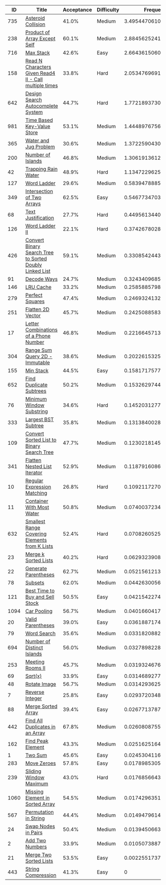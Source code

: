 |ID|Title|Acceptance|Difficulty|Frequency|
|----|-----|----|---|---|
|735|[Asteroid Collision]( https://leetcode.com/problems/asteroid-collision)|41.0%|Medium|3.4954470610602737|
|238|[Product of Array Except Self]( https://leetcode.com/problems/product-of-array-except-self)|60.1%|Medium|2.8845625241577855|
|716|[Max Stack]( https://leetcode.com/problems/max-stack)|42.6%|Easy|2.664361506099879|
|158|[Read N Characters Given Read4 II - Call multiple times]( https://leetcode.com/problems/read-n-characters-given-read4-ii-call-multiple-times)|33.8%|Hard|2.0534769691973906|
|642|[Design Search Autocomplete System]( https://leetcode.com/problems/design-search-autocomplete-system)|44.7%|Hard|1.7721893730339577|
|981|[Time Based Key-Value Store]( https://leetcode.com/problems/time-based-key-value-store)|53.1%|Medium|1.4448976756888186|
|365|[Water and Jug Problem]( https://leetcode.com/problems/water-and-jug-problem)|30.6%|Medium|1.372259043003507|
|200|[Number of Islands]( https://leetcode.com/problems/number-of-islands)|46.8%|Medium|1.3061913612704517|
|42|[Trapping Rain Water]( https://leetcode.com/problems/trapping-rain-water)|48.9%|Hard|1.1347229625176425|
|127|[Word Ladder]( https://leetcode.com/problems/word-ladder)|29.6%|Medium|0.5839478885949534|
|349|[Intersection of Two Arrays]( https://leetcode.com/problems/intersection-of-two-arrays)|62.5%|Easy|0.5467734703822922|
|68|[Text Justification]( https://leetcode.com/problems/text-justification)|27.7%|Hard|0.4495613440132932|
|126|[Word Ladder II]( https://leetcode.com/problems/word-ladder-ii)|22.1%|Hard|0.37426780280681504|
|426|[Convert Binary Search Tree to Sorted Doubly Linked List]( https://leetcode.com/problems/convert-binary-search-tree-to-sorted-doubly-linked-list)|59.1%|Medium|0.3308542443169896|
|91|[Decode Ways]( https://leetcode.com/problems/decode-ways)|24.7%|Medium|0.32434096851350985|
|146|[LRU Cache]( https://leetcode.com/problems/lru-cache)|33.2%|Medium|0.2585885798043696|
|279|[Perfect Squares]( https://leetcode.com/problems/perfect-squares)|47.4%|Medium|0.24693241327822452|
|251|[Flatten 2D Vector]( https://leetcode.com/problems/flatten-2d-vector)|45.7%|Medium|0.2425088583672668|
|17|[Letter Combinations of a Phone Number]( https://leetcode.com/problems/letter-combinations-of-a-phone-number)|46.8%|Medium|0.22166457131988548|
|304|[Range Sum Query 2D - Immutable]( https://leetcode.com/problems/range-sum-query-2d-immutable)|38.6%|Medium|0.20226153257780005|
|155|[Min Stack]( https://leetcode.com/problems/min-stack)|44.5%|Easy|0.15817175770099312|
|652|[Find Duplicate Subtrees]( https://leetcode.com/problems/find-duplicate-subtrees)|50.2%|Medium|0.1532629744871177|
|76|[Minimum Window Substring]( https://leetcode.com/problems/minimum-window-substring)|34.6%|Hard|0.14520312778609068|
|333|[Largest BST Subtree]( https://leetcode.com/problems/largest-bst-subtree)|35.8%|Medium|0.13138400282910845|
|109|[Convert Sorted List to Binary Search Tree]( https://leetcode.com/problems/convert-sorted-list-to-binary-search-tree)|47.7%|Medium|0.12302181451266285|
|341|[Flatten Nested List Iterator]( https://leetcode.com/problems/flatten-nested-list-iterator)|52.9%|Medium|0.11879160861126825|
|10|[Regular Expression Matching]( https://leetcode.com/problems/regular-expression-matching)|26.8%|Hard|0.10921172706929158|
|11|[Container With Most Water]( https://leetcode.com/problems/container-with-most-water)|50.8%|Medium|0.07400372347113877|
|632|[Smallest Range Covering Elements from K Lists]( https://leetcode.com/problems/smallest-range-covering-elements-from-k-lists)|52.4%|Hard|0.07082605256861242|
|23|[Merge k Sorted Lists]( https://leetcode.com/problems/merge-k-sorted-lists)|40.2%|Hard|0.06293239083543646|
|22|[Generate Parentheses]( https://leetcode.com/problems/generate-parentheses)|62.7%|Medium|0.05215612134598845|
|78|[Subsets]( https://leetcode.com/problems/subsets)|62.0%|Medium|0.044263005655043326|
|121|[Best Time to Buy and Sell Stock]( https://leetcode.com/problems/best-time-to-buy-and-sell-stock)|50.5%|Easy|0.04215422741819192|
|1094|[Car Pooling]( https://leetcode.com/problems/car-pooling)|56.7%|Medium|0.04016604172533471|
|20|[Valid Parentheses]( https://leetcode.com/problems/valid-parentheses)|39.0%|Easy|0.03618871742239114|
|79|[Word Search]( https://leetcode.com/problems/word-search)|35.6%|Medium|0.03318208821436187|
|694|[Number of Distinct Islands]( https://leetcode.com/problems/number-of-distinct-islands)|56.0%|Medium|0.03278982282299087|
|253|[Meeting Rooms II]( https://leetcode.com/problems/meeting-rooms-ii)|45.7%|Medium|0.03193246767820989|
|69|[Sqrt(x)]( https://leetcode.com/problems/sqrtx)|33.9%|Easy|0.03146892772463772|
|48|[Rotate Image]( https://leetcode.com/problems/rotate-image)|56.7%|Medium|0.03142936253029228|
|7|[Reverse Integer]( https://leetcode.com/problems/reverse-integer)|25.8%|Easy|0.029372034825448746|
|88|[Merge Sorted Array]( https://leetcode.com/problems/merge-sorted-array)|39.4%|Easy|0.02677137871391415|
|442|[Find All Duplicates in an Array]( https://leetcode.com/problems/find-all-duplicates-in-an-array)|67.8%|Medium|0.02608087555279249|
|162|[Find Peak Element]( https://leetcode.com/problems/find-peak-element)|43.3%|Medium|0.02516251642407408|
|1|[Two Sum]( https://leetcode.com/problems/two-sum)|45.6%|Easy|0.024530411623017775|
|283|[Move Zeroes]( https://leetcode.com/problems/move-zeroes)|57.8%|Easy|0.01789853050377608|
|239|[Sliding Window Maximum]( https://leetcode.com/problems/sliding-window-maximum)|43.0%|Hard|0.01768566434627554|
|1060|[Missing Element in Sorted Array]( https://leetcode.com/problems/missing-element-in-sorted-array)|54.5%|Medium|0.017429635135283658|
|567|[Permutation in String]( https://leetcode.com/problems/permutation-in-string)|44.4%|Medium|0.014947961435873182|
|24|[Swap Nodes in Pairs]( https://leetcode.com/problems/swap-nodes-in-pairs)|50.4%|Medium|0.013945066390122038|
|2|[Add Two Numbers]( https://leetcode.com/problems/add-two-numbers)|33.9%|Medium|0.010507388732168088|
|21|[Merge Two Sorted Lists]( https://leetcode.com/problems/merge-two-sorted-lists)|53.5%|Easy|0.0022551737583973706|
|443|[String Compression]( https://leetcode.com/problems/string-compression)|41.3%|Easy|0|
